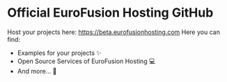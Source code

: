 # Official EuroFusion Hosting GitHub
Host your projects here: https://beta.eurofusionhosting.com
Here you can find:
- Examples for your projects ✨
- Open Source Services of EuroFusion Hosting 💻
- And more... 🎉
